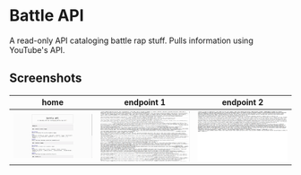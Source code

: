 # Battle API
A read-only API cataloging battle rap stuff. Pulls information using YouTube's API.
## Screenshots
| home | endpoint 1 | endpoint 2 |
| - | - | - |
| ![alt text](https://raw.githubusercontent.com/01mu/battleapi/master/screenshots/1.png "home") | ![alt text](https://raw.githubusercontent.com/01mu/battleapi/master/screenshots/2.png "endpoint 1") | ![alt text](https://raw.githubusercontent.com/01mu/battleapi/master/screenshots/3.png "endpoint 2")

